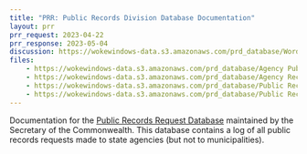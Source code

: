 ```yaml
---
title: "PRR: Public Records Division Database Documentation"
layout: prr
prr_request: 2023-04-22
prr_response: 2023-05-04
discussion: https://wokewindows-data.s3.amazonaws.com/prd_database/WordMint Mail - RE_ Request for documentation regarding the Public Records Request Database.pdf
files:
    - https://wokewindows-data.s3.amazonaws.com/prd_database/Agency Public Records Request Database User Guide 2017.pdf
    - https://wokewindows-data.s3.amazonaws.com/prd_database/Agency Records Request Website Upload Template 2021.xlsx
    - https://wokewindows-data.s3.amazonaws.com/prd_database/Public Records Request Upload Template Quick Reference 2021.pdf
    - https://wokewindows-data.s3.amazonaws.com/prd_database/Public Records Request Upload Template User Guide 2017.pdf
---
```

Documentation for the [Public Records Request Database](https://www.sec.state.ma.us/RequestSearchWeb/Webpages/SearchResultsDetail.aspx) maintained by the Secretary of the Commonwealth. This database contains a log of all public records requests made to state agencies (but not to municipalities).
